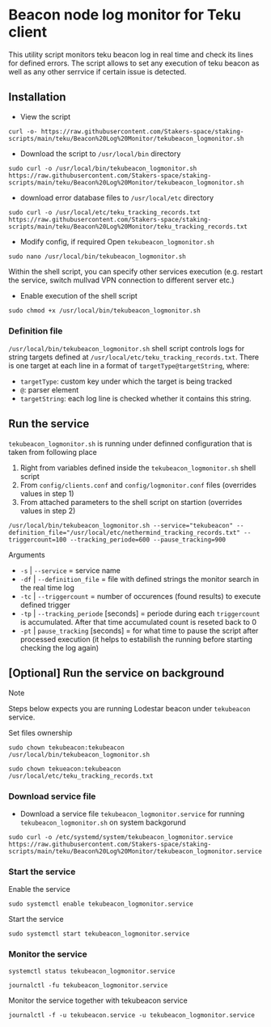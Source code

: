 # Beacon node log monitor for Teku client

This utility script monitors teku beacon log in real time and check its lines for defined errors. The script allows to set any execution of teku beacon as well as any other serrvice if certain issue is detected.

## Installation
- View the script
```
curl -o- https://raw.githubusercontent.com/Stakers-space/staking-scripts/main/teku/Beacon%20Log%20Monitor/tekubeacon_logmonitor.sh
```
- Download the script to `/usr/local/bin` directory
```
sudo curl -o /usr/local/bin/tekubeacon_logmonitor.sh https://raw.githubusercontent.com/Stakers-space/staking-scripts/main/teku/Beacon%20Log%20Monitor/tekubeacon_logmonitor.sh
```
- download error database files to `/usr/local/etc` directory
```
sudo curl -o /usr/local/etc/teku_tracking_records.txt https://raw.githubusercontent.com/Stakers-space/staking-scripts/main/teku/Beacon%20Log%20Monitor/teku_tracking_records.txt
```
- Modify config, if required
Open `tekubeacon_logmonitor.sh`
```
sudo nano /usr/local/bin/tekubeacon_logmonitor.sh
```
Within the shell script, you can specify other services execution (e.g. restart the service, switch mullvad VPN connection to different server etc.)

- Enable execution of the shell script
```
sudo chmod +x /usr/local/bin/tekubeacon_logmonitor.sh
```

### Definition file
`/usr/local/bin/tekubeacon_logmonitor.sh` shell script controls logs for string targets defined at `/usr/local/etc/teku_tracking_records.txt`.
There is one target at each line in a format of ```targetType@targetString```, where:
- `targetType`: custom key under which the target is being tracked
- `@`: parser element
- `targetString`: each log line is checked whether it contains this string.

## Run the service
`tekubeacon_logmonitor.sh` is running under definned configuration that is taken from following place
1. Right from variables defined inside the `tekubeacon_logmonitor.sh` shell script
2. From `config/clients.conf` and `config/logmonitor.conf` files (overrides values in step 1)
3. From attached parameters to the shell script on startion (overrides values in step 2)
```
/usr/local/bin/tekubeacon_logmonitor.sh --service="tekubeacon" --definition_file="/usr/local/etc/nethermind_tracking_records.txt" --triggercount=100 --tracking_periode=600 --pause_tracking=900
```
Arguments
-  `-s` | `--service` = service name
- `-df` | `--definition_file` = file with defined strings the monitor search in the real time log
- `-tc` | `--triggercount` = number of occurences (found results) to execute defined trigger
- `-tp` | `--tracking_periode` [seconds] = periode during each `triggercount` is accumulated. After that time accumulated count is reseted back to 0
- `-pt` | `pause_tracking` [seconds] = for what time to pause the script after processed execution (it helps to estabilish the running before starting checking the log again)


## [Optional]  Run the service on background
> [!NOTE]
> Steps below expects you are running Lodestar beacon under `tekubeacon` service.

Set files ownership
```
sudo chown tekubeacon:tekubeacon /usr/local/bin/tekubeacon_logmonitor.sh
```
```
sudo chown tekueacon:tekubeacon /usr/local/etc/teku_tracking_records.txt
```

### Download service file
- Download a service file `tekubeacon_logmonitor.service` for running `tekubeacon_logmonitor.sh` on system backgorund
```
sudo curl -o /etc/systemd/system/tekubeacon_logmonitor.service https://raw.githubusercontent.com/Stakers-space/staking-scripts/main/teku/Beacon%20Log%20Monitor/tekubeacon_logmonitor.service
```

### Start the service
Enable the service
```
sudo systemctl enable tekubeacon_logmonitor.service
```
Start the service
```
sudo systemctl start tekubeacon_logmonitor.service
```

### Monitor the service
```
systemctl status tekubeacon_logmonitor.service
```
```
journalctl -fu tekubeacon_logmonitor.service
```
Monitor the service together with tekubeacon service
```
journalctl -f -u tekubeacon.service -u tekubeacon_logmonitor.service
```